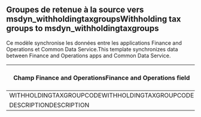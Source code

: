 ## <a name="withholding-tax-groups-to-msdyn_withholdingtaxgroups"></a><span data-ttu-id="43f86-101">Groupes de retenue à la source vers msdyn_withholdingtaxgroups</span><span class="sxs-lookup"><span data-stu-id="43f86-101">Withholding tax groups to msdyn_withholdingtaxgroups</span></span>

<span data-ttu-id="43f86-102">Ce modèle synchronise les données entre les applications Finance and Operations et Common Data Service.</span><span class="sxs-lookup"><span data-stu-id="43f86-102">This template synchronizes data between Finance and Operations apps and Common Data Service.</span></span>

<span data-ttu-id="43f86-103">Champ Finance and Operations</span><span class="sxs-lookup"><span data-stu-id="43f86-103">Finance and Operations field</span></span> | <span data-ttu-id="43f86-104">Type de mappage</span><span class="sxs-lookup"><span data-stu-id="43f86-104">Map type</span></span> | <span data-ttu-id="43f86-105">Autre champ Dynamics 365</span><span class="sxs-lookup"><span data-stu-id="43f86-105">Other Dynamics 365 field</span></span> | <span data-ttu-id="43f86-106">Valeur par défaut</span><span class="sxs-lookup"><span data-stu-id="43f86-106">Default value</span></span>
---|---|---|---
<span data-ttu-id="43f86-107">WITHHOLDINGTAXGROUPCODE</span><span class="sxs-lookup"><span data-stu-id="43f86-107">WITHHOLDINGTAXGROUPCODE</span></span> | = | <span data-ttu-id="43f86-108">msdyn_name</span><span class="sxs-lookup"><span data-stu-id="43f86-108">msdyn_name</span></span> | 
<span data-ttu-id="43f86-109">DESCRIPTION</span><span class="sxs-lookup"><span data-stu-id="43f86-109">DESCRIPTION</span></span> | = | <span data-ttu-id="43f86-110">msdyn_description</span><span class="sxs-lookup"><span data-stu-id="43f86-110">msdyn_description</span></span> | 
